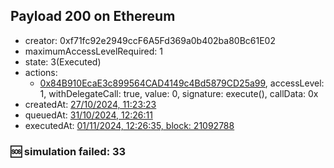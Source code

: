 ## Payload 200 on Ethereum

- creator: 0xf71fc92e2949ccF6A5Fd369a0b402ba80Bc61E02
- maximumAccessLevelRequired: 1
- state: 3(Executed)
- actions:
  - [0x84B910EcaE3c899564CAD4149c4Bd5879CD25a99](https://etherscan.io/tx/0x84B910EcaE3c899564CAD4149c4Bd5879CD25a99), accessLevel: 1, withDelegateCall: true, value: 0, signature: execute(), callData: 0x
- createdAt: [27/10/2024, 11:23:23](https://etherscan.io/tx/0xb34cf338d9681cb6410e2fae860222e8c559e835f3e3b8b02815bb5e43b835f0)
- queuedAt: [31/10/2024, 12:26:11](https://etherscan.io/tx/0x2c524e3fdb30f75e7b6667d694f95b186282047b4561015c26a6c8df921eff80)
- executedAt: [01/11/2024, 12:26:35, block: 21092788](https://etherscan.io/tx/0xf810ecb2663bd6bd25dc62c56a4dff41a7a8e2c165e5f21e7ff0550102819e1e)

### :sos: simulation failed: 33
